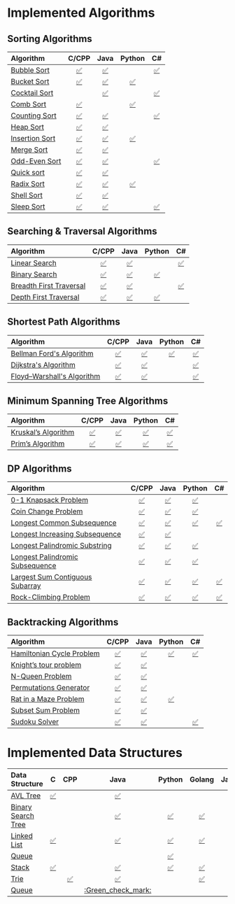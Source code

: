 
# Implemented Algorithms

## Sorting Algorithms

| Algorithm | C/CPP | Java | Python | C# |
|:--------------|:----------------:|:----------------:|:----------------:|:-----------------:|
| [Bubble Sort](http://www.geeksforgeeks.org/sleep-sort-king-laziness-sorting-sleeping/) | [:white_check_mark:](Algorithms/Sorting/BubbleSort.cpp) | [:white_check_mark:](Algorithms/Sorting/BubbleSort.java) |  | [:white_check_mark:](Algorithms/Sorting/BubbleSort.cs) |
| [Bucket Sort](http://www.cdn.geeksforgeeks.org/bucket-sort-2/)| [:white_check_mark:](Algorithms/Sorting/BucketSort.cpp) | [:white_check_mark:](Algorithms/Sorting/BucketSort.java) | [:white_check_mark:](Algorithms/Sorting/BucketSort.py) | |
| [Cocktail Sort](http://www.growingwiththeweb.com/2016/04/cocktail-sort.html)|  | [:white_check_mark:](Algorithms/Sorting/CocktailSort.java) | | [:white_check_mark:](Algorithms/Sorting/CocktailSort.cs) |
| [Comb Sort](http://www.growingwiththeweb.com/2016/09/comb-sort.html)| [:white_check_mark:](Algorithms/Sorting/CombSort.cpp) |  | [:white_check_mark:](Algorithms/Sorting/CombSort.py) |  |
| [Counting Sort](http://www.geeksforgeeks.org/counting-sort/)| [:white_check_mark:](Algorithms/Sorting/CountingSort.cpp) | [:white_check_mark:](Algorithms/Sorting/CountingSort.java) | | [:white_check_mark:](Algorithms/Sorting/CountingSort.cs) |
| [Heap Sort](https://en.wikipedia.org/wiki/Heapsort) | [:white_check_mark:](Algorithms/Sorting/HeapSort.cpp) | [:white_check_mark:](Algorithms/Sorting/HeapSort.java) |  |  |
| [Insertion Sort](https://en.wikipedia.org/wiki/Insertion_sort) | [:white_check_mark:](Algorithms/Sorting/InsertionSort.cpp) | [:white_check_mark:](Algorithms/Sorting/InsertionSort.java) | [:white_check_mark:](Algorithms/Sorting/InsertionSort.py) |  |
| [Merge Sort](https://www.khanacademy.org/computing/computer-science/algorithms/merge-sort/a/overview-of-merge-sort) | [:white_check_mark:](Algorithms/Sorting/MergeSort.cpp) | [:white_check_mark:](Algorithms/Sorting/MergeSort.java) |  |  |
| [Odd-Even Sort](http://www.growingwiththeweb.com/2016/10/odd-even-sort.html)| [:white_check_mark:](Algorithms/Sorting/OddEvenSort.cpp) | [:white_check_mark:](Algorithms/Sorting/OddEvenSort.java) |  | [:white_check_mark:](Algorithms/Sorting/OddEvenSort.cs) |
| [Quick sort](https://en.wikipedia.org/wiki/Quicksort) | [:white_check_mark:](Algorithms/Sorting/QuickSort.cpp) | [:white_check_mark:](Algorithms/Sorting/QuickSort.java) |  |  |
| [Radix Sort](http://www.geeksforgeeks.org/radix-sort/) | [:white_check_mark:](Algorithms/Sorting/RadixSort.cpp) | [:white_check_mark:](Algorithms/Sorting/RadixSort.java) | [:white_check_mark:](Algorithms/Sorting/RadixSort.py) |  |
| [Shell Sort](https://en.wikipedia.org/wiki/Shellsort) | [:white_check_mark:](Algorithms/Sorting/ShellSort.cpp) | [:white_check_mark:](Algorithms/Sorting/ShellSort.java) |  |  |
| [Sleep Sort](http://www.geeksforgeeks.org/sleep-sort-king-laziness-sorting-sleeping/) | [:white_check_mark:](Algorithms/Sorting/SleepSort.cpp) | [:white_check_mark:](Algorithms/Sorting/SleepSort.java) |  | [:white_check_mark:](Algorithms/Sorting/SleepSort.cs) |


## Searching & Traversal Algorithms

| Algorithm | C/CPP | Java | Python | C# |
|:--------------|:----------------:|:----------------:|:----------------:|:-----------------:|
| [Linear Search](https://en.wikipedia.org/wiki/Binary_search_algorithm) | [:white_check_mark:](Algorithms/searchingAndTraversal/LinearSearch.cpp) | [:white_check_mark:](Algorithms/searchingAndTraversal/LinearSearch.java) |  | [:white_check_mark:](Algorithms/searchingAndTraversal/LinearSearch.cs) |
| [Binary Search](https://en.wikipedia.org/wiki/Binary_search_algorithm) | [:white_check_mark:](Algorithms/searchingAndTraversal/BinarySearch.cpp) | [:white_check_mark:](Algorithms/searchingAndTraversal/BinarySearch.iava) | [:white_check_mark:](Algorithms/searchingAndTraversal/BinarySearch.py) |  |
| [Breadth First Traversal](https://www.cs.bu.edu/teaching/c/tree/breadth-first/) | [:white_check_mark:](Algorithms/searchingAndTraversal/BreathFirstTraversal.cpp) | [:white_check_mark:](Algorithms/searchingAndTraversal/BreathFirstTraversal.java) |  | [:white_check_mark:](Algorithms/searchingAndTraversal/BreathFirstTraversal.cs) |
| [Depth First Traversal](http://www.geeksforgeeks.org/depth-first-traversal-for-a-graph/) | [:white_check_mark:](Algorithms/searchingAndTraversal/DepthFirstTraversal.cpp) | [:white_check_mark:](Algorithms/searchingAndTraversal/DepthFirstTraversal.java) | [:white_check_mark:](Algorithms/searchingAndTraversal/DepthFirstTraversal.py) |  |


## Shortest Path Algorithms

| Algorithm | C/CPP | Java | Python | C# |
|:--------------|:----------------:|:----------------:|:----------------:|:-----------------:|
| [Bellman Ford's Algorithm](https://www.hackerearth.com/practice/algorithms/graphs/shortest-path-algorithms/tutorial/) | [:white_check_mark:](Algorithms/ShortestPath/BellmanFords.cpp) | [:white_check_mark:](Algorithms/ShortestPath/BellmanFords.java) | [:white_check_mark:](Algorithms/ShortestPath/BellmanFords.py) | [:white_check_mark:](Algorithms/ShortestPath/BellmanFords.cs) |
| [Dijkstra's Algorithm](https://en.wikipedia.org/wiki/Dijkstra's_algorithm) | [:white_check_mark:](Algorithms/ShortestPath/Dijkstras.cpp) | [:white_check_mark:](Algorithms/ShortestPath/Dijkstras.java) |  | [:white_check_mark:](Algorithms/ShortestPath/Dijkstras.cs) |
| [Floyd–Warshall's Algorithm](https://www.hackerearth.com/practice/algorithms/graphs/shortest-path-algorithms/tutorial/) | [:white_check_mark:](Algorithms/ShortestPath/FloydWarshalls.cpp) | [:white_check_mark:](Algorithms/ShortestPath/FloydWarshalls.java) |  | [:white_check_mark:](Algorithms/ShortestPath/FloydWarshalls.cs) |


## Minimum Spanning Tree Algorithms

| Algorithm | C/CPP | Java | Python | C# |
|:--------------|:----------------:|:----------------:|:----------------:|:-----------------:|
| [Kruskal’s Algorithm](https://www.hackerearth.com/practice/algorithms/graphs/minimum-spanning-tree/tutorial/) | [:white_check_mark:](Algorithms/MinimumSpanningTree/Kruskals.cpp) | [:white_check_mark:](Algorithms/MinimumSpanningTree/Kruskals.java) | [:white_check_mark:](Algorithms/MinimumSpanningTree/Kruskals.py) | [:white_check_mark:](Algorithms/MinimumSpanningTree/Kruskals.cs) |
| [Prim’s Algorithm](https://www.hackerearth.com/practice/algorithms/graphs/minimum-spanning-tree/tutorial/) | [:white_check_mark:](Algorithms/MinimumSpanningTree/PrimsMST.cpp) | [:white_check_mark:](Algorithms/MinimumSpanningTree/PrimsMST.java) | [:white_check_mark:](Algorithms/MinimumSpanningTree/PrimsMST.py) | [:white_check_mark:](Algorithms/MinimumSpanningTree/PrimsMST.cs) |


## DP Algorithms

| Algorithm | C/CPP | Java | Python | C# |
|:--------------|:----------------:|:----------------:|:----------------:|:-----------------:|
| [0-1 Knapsack Problem](http://www.geeksforgeeks.org/dynamic-programming-set-4-longest-common-subsequence) | [:white_check_mark:](Algorithms/dpAlgorithms/O1_Knapsack.cpp) | [:white_check_mark:](Algorithms/dpAlgorithms/O1_Knapsack.java) | [:white_check_mark:](Algorithms/dpAlgorithms/O1_Knapsack.py) |  |
| [Coin Change Problem](http://www.algorithmist.com/index.php/Coin_Change) | [:white_check_mark:](Algorithms/dpAlgorithms/CoinChange.cpp) | [:white_check_mark:](Algorithms/dpAlgorithms/CoinChange.java) | [:white_check_mark:](Algorithms/dpAlgorithms/CoinChange.py) |  |
| [Longest Common Subsequence](http://www.geeksforgeeks.org/dynamic-programming-set-4-longest-common-subsequence) | [:white_check_mark:](Algorithms/dpAlgorithms/LCS.cpp) | [:white_check_mark:](Algorithms/dpAlgorithms/LCS.java) | [:white_check_mark:](Algorithms/dpAlgorithms/LCS.py) | [:white_check_mark:](Algorithms/dpAlgorithms/LCS.cs) |
| [Longest Increasing Subsequence](http://www.geeksforgeeks.org/dynamic-programming-set-4-longest-common-subsequence) | [:white_check_mark:](Algorithms/dpAlgorithms/LIS.cpp) | [:white_check_mark:](Algorithms/dpAlgorithms/LIS.java) |  |  |
| [Longest Palindromic Substring](http://www.geeksforgeeks.org/longest-palindrome-substring-set-1/) | [:white_check_mark:](Algorithms/dpAlgorithms/LPsubstring.cpp) | [:white_check_mark:](Algorithms/dpAlgorithms/LPsubstring.java) | [:white_check_mark:](Algorithms/dpAlgorithms/LPsubstring.py) |  |
| [Longest Palindromic Subsequence](http://www.geeksforgeeks.org/longest-palindrome-substring-set-1/) | [:white_check_mark:](Algorithms/dpAlgorithms/LPsubsequence.cpp) | [:white_check_mark:](Algorithms/dpAlgorithms/LPsubsequence.java) | [:white_check_mark:](Algorithms/dpAlgorithms/LPsubsequence.py) |  |
| [Largest Sum Contiguous Subarray](http://www.geeksforgeeks.org/largest-sum-contiguous-subarray/) | [:white_check_mark:](Algorithms/dpAlgorithms/maxSubArraySum1D.cpp) | [:white_check_mark:](Algorithms/dpAlgorithms/maxSubArraySum1D.java) | [:white_check_mark:](Algorithms/dpAlgorithms/maxSubArraySum1D.py) | [:white_check_mark:](Algorithms/dpAlgorithms/maxSubArraySum1D.cs) |
| [Rock-Climbing Problem](http://www.geeksforgeeks.org/dynamic-programming-set-4-longest-common-subsequence) | [:white_check_mark:](Algorithms/dpAlgorithms/dpRockClimbing.cpp) | [:white_check_mark:](Algorithms/dpAlgorithms/dpRockClimbing.java) | [:white_check_mark:](Algorithms/dpAlgorithms/dpRockClimbing.py) | [:white_check_mark:](Algorithms/dpAlgorithms/dpRockClimbing.cs) |


## Backtracking Algorithms

| Algorithm | C/CPP | Java | Python | C# |
|:--------------|:----------------:|:----------------:|:----------------:|:-----------------:|
| [Hamiltonian Cycle Problem](https://en.wikipedia.org/wiki/Eight_queens_puzzle) | [:white_check_mark:](Algorithms/Backtracking/HamiltonianCycle.cpp) | [:white_check_mark:](Algorithms/Backtracking/HamiltonianCycle.java) | [:white_check_mark:](Algorithms/Backtracking/HamiltonianCycle.py) | [:white_check_mark:](Algorithms/Backtracking/HamiltonianCycle.cs) |
| [Knight’s tour problem](https://en.wikipedia.org/wiki/Eight_queens_puzzle) | [:white_check_mark:](Algorithms/Backtracking/knightsTour.cpp) | [:white_check_mark:](Algorithms/Backtracking/knightsTour.java) |  |  |
| [N-Queen Problem](https://en.wikipedia.org/wiki/Eight_queens_puzzle) | [:white_check_mark:](Algorithms/Backtracking/nQueenProblem.cpp) | [:white_check_mark:](Algorithms/Backtracking/nQueenProblem.java) |  |  |
| [Permutations Generator](https://en.wikipedia.org/wiki/Eight_queens_puzzle) | [:white_check_mark:](Algorithms/Backtracking/allPermutations.cpp) | [:white_check_mark:](Algorithms/Backtracking/allPermutations.java) |  |  |
| [Rat in a Maze Problem](https://en.wikipedia.org/wiki/Eight_queens_puzzle) | [:white_check_mark:](Algorithms/Backtracking/ratInaMaze.cpp) | [:white_check_mark:](Algorithms/Backtracking/ratInaMaze.java) | [:white_check_mark:](Algorithms/Backtracking/ratInaMaze.py) |  |
| [Subset Sum Problem](https://en.wikipedia.org/wiki/Eight_queens_puzzle) | [:white_check_mark:](Algorithms/Backtracking/subsetSum.cpp) | [:white_check_mark:](Algorithms/Backtracking/subsetSum.java) |  |  |
| [Sudoku Solver](https://en.wikipedia.org/wiki/Eight_queens_puzzle) | [:white_check_mark:](Algorithms/Backtracking/sudokuSolver.cpp) | [:white_check_mark:](Algorithms/Backtracking/sudokuSolver.java) |  | [:white_check_mark:](Algorithms/Backtracking/sudokuSolver.cs) |


# Implemented Data Structures

| Data Structure | C | CPP | Java | Python | Golang | JavaScript | C# |
|:--------------|:----------------:|:----------------:|:----------------:|:-----------------:|:-----------------:|:-----------------:|:-----------------:|
| [AVL Tree](http://www.geeksforgeeks.org/avl-tree-set-1-insertion)|[:white_check_mark:](avl_tree/avl_tree.c)| |[:white_check_mark:](avl_tree/AvlTree.java) | | | | |
| [Binary Search Tree](https://en.wikipedia.org/wiki/Binary_search_tree) | | | [:white_check_mark:](binary_search_tree/BinarySearchTree.java) | [:white_check_mark:](binary_search_tree/BinarySearchTree.py) | [:white_check_mark:](binary_search_tree/binary_search_tree.go) | | |
| [Linked List](https://en.wikipedia.org/wiki/Linked_list) | [:white_check_mark:](linked_list/linkedList.c.c) | | [:white_check_mark:](linked_list/LinkedList.java) | [:white_check_mark:](linked_list/linked_list.py) | [:white_check_mark:](linked_list/linked_list.go) | [:white_check_mark:](linked_list/linkedList.js) | [:white_check_mark:](linked_list/LinkedList.cs) |
| [Queue](https://en.wikipedia.org/wiki/Queue_(abstract_data_type)) | | | | [:white_check_mark:](queue/queue.py) | | | |
| [Stack](https://en.wikipedia.org/wiki/Stack_(abstract_data_type)) | [:white_check_mark:](stack/stack.c) | | [:white_check_mark:](stack/Stack.java) | [:white_check_mark:](stack/stack.py) | [:white_check_mark:](stack/stack.go) | [:white_check_mark:](stack/stack.js) | [:white_check_mark:](stack/Stack.cs) |
| [Trie](https://en.wikipedia.org/wiki/Trie) | | [:white_check_mark:](trie/trie.cpp) | [:white_check_mark:](trie/Trie.java) | | [:white_check_mark:](trie/trie.go) | | [:white_check_mark:](trie/Trie.cs) | |
| [Queue](https://en.wikipedia.org/wiki/Queue_(abstract_data_type)) | | | [:Green_check_mark:](queue/Queue.java) | | | | | |
